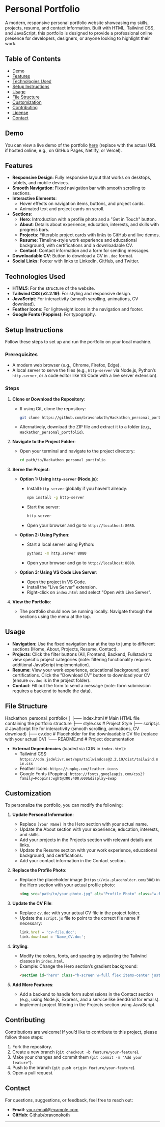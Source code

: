 # Personal Portfolio

A modern, responsive personal portfolio website showcasing my skills, projects, resume, and contact information. Built with HTML, Tailwind CSS, and JavaScript, this portfolio is designed to provide a professional online presence for developers, designers, or anyone looking to highlight their work.

## Table of Contents
- [Demo](#demo)
- [Features](#features)
- [Technologies Used](#technologies-used)
- [Setup Instructions](#setup-instructions)
- [Usage](#usage)
- [File Structure](#file-structure)
- [Customization](#customization)
- [Contributing](#contributing)
- [License](#license)
- [Contact](#contact)

## Demo
You can view a live demo of the portfolio [here](#) (replace with the actual URL if hosted online, e.g., on GitHub Pages, Netlify, or Vercel).

## Features
- **Responsive Design**: Fully responsive layout that works on desktops, tablets, and mobile devices.
- **Smooth Navigation**: Fixed navigation bar with smooth scrolling to sections.
- **Interactive Elements**:
  - Hover effects on navigation items, buttons, and project cards.
  - Animated text and project cards on scroll.
- **Sections**:
  - **Hero**: Introduction with a profile photo and a "Get in Touch" button.
  - **About**: Details about experience, education, interests, and skills with progress bars.
  - **Projects**: Filterable project cards with links to GitHub and live demos.
  - **Resume**: Timeline-style work experience and educational background, with certifications and a downloadable CV.
  - **Contact**: Contact information and a form for sending messages.
- **Downloadable CV**: Button to download a CV in `.doc` format.
- **Social Links**: Footer with links to LinkedIn, GitHub, and Twitter.

## Technologies Used
- **HTML5**: For the structure of the website.
- **Tailwind CSS (v2.2.19)**: For styling and responsive design.
- **JavaScript**: For interactivity (smooth scrolling, animations, CV download).
- **Feather Icons**: For lightweight icons in the navigation and footer.
- **Google Fonts (Poppins)**: For typography.

## Setup Instructions
Follow these steps to set up and run the portfolio on your local machine.

### Prerequisites
- A modern web browser (e.g., Chrome, Firefox, Edge).
- A local server to serve the files (e.g., `http-server` via Node.js, Python’s `http.server`, or a code editor like VS Code with a live server extension).

### Steps
1. **Clone or Download the Repository**:
   - If using Git, clone the repository:
     ```bash
     git clone https://github.com/bravonokoth/Hackathon_personal_portfolio
     ```
   - Alternatively, download the ZIP file and extract it to a folder (e.g., `Hackathon_personal_portfolio`).

2. **Navigate to the Project Folder**:
   - Open your terminal and navigate to the project directory:
     ```bash
     cd path/to/Hackathon_personal_portfolio
     ```

3. **Serve the Project**:
   - **Option 1: Using `http-server` (Node.js)**:
     - Install `http-server` globally if you haven’t already:
       ```bash
       npm install -g http-server
       ```
     - Start the server:
       ```bash
       http-server
       ```
     - Open your browser and go to `http://localhost:8080`.

   - **Option 2: Using Python**:
     - Start a local server using Python:
       ```bash
       python3 -m http.server 8080
       ```
     - Open your browser and go to `http://localhost:8080`.

   - **Option 3: Using VS Code Live Server**:
     - Open the project in VS Code.
     - Install the "Live Server" extension.
     - Right-click on `index.html` and select "Open with Live Server".

4. **View the Portfolio**:
   - The portfolio should now be running locally. Navigate through the sections using the menu at the top.

## Usage
- **Navigation**: Use the fixed navigation bar at the top to jump to different sections (Home, About, Projects, Resume, Contact).
- **Projects**: Click the filter buttons (All, Frontend, Backend, Fullstack) to view specific project categories (note: filtering functionality requires additional JavaScript implementation).
- **Resume**: View your work experience, educational background, and certifications. Click the "Download CV" button to download your CV (ensure `cv.doc` is in the project folder).
- **Contact**: Fill out the form to send a message (note: form submission requires a backend to handle the data).

## File Structure
Hackathon_personal_portfolio/
│
├── index.html         # Main HTML file containing the portfolio structure
├── style.css          # Project Style
├── script.js          # JavaScript file for interactivity (smooth scrolling, animations, CV download)
├── cv.doc             # Placeholder for the downloadable CV file (replace with your actual CV)
└── README.md          # Project documentation


- **External Dependencies** (loaded via CDN in `index.html`):
  - Tailwind CSS: `https://cdn.jsdelivr.net/npm/tailwindcss@2.2.19/dist/tailwind.min.css`
  - Feather Icons: `https://unpkg.com/feather-icons`
  - Google Fonts (Poppins): `https://fonts.googleapis.com/css2?family=Poppins:wght@300;400;600&display=swap`

## Customization
To personalize the portfolio, you can modify the following:

1. **Update Personal Information**:
   - Replace `[Your Name]` in the Hero section with your actual name.
   - Update the About section with your experience, education, interests, and skills.
   - Add your projects in the Projects section with relevant details and links.
   - Update the Resume section with your work experience, educational background, and certifications.
   - Add your contact information in the Contact section.

2. **Replace the Profile Photo**:
   - Replace the placeholder image (`https://via.placeholder.com/300`) in the Hero section with your actual profile photo:
     ```html
     <img src="path/to/your-photo.jpg" alt="Profile Photo" class="w-full h-full object-cover">
     ```

3. **Update the CV File**:
   - Replace `cv.doc` with your actual CV file in the project folder.
   - Update the `script.js` file to point to the correct file name if necessary:
     ```javascript
     link.href = 'cv-file.doc';
     link.download = 'Name_CV.doc';
     ```

4. **Styling**:
   - Modify the colors, fonts, and spacing by adjusting the Tailwind classes in `index.html`.
   - Example: Change the Hero section’s gradient background:
     ```html
     <section id="hero" class="h-screen w-full flex items-center justify-center px-16 bg-gradient-to-r from-green-400 to-teal-500 text-white">
     ```

5. **Add More Features**:
   - Add a backend to handle form submissions in the Contact section (e.g., using Node.js, Express, and a service like SendGrid for emails).
   - Implement project filtering in the Projects section using JavaScript.

## Contributing
Contributions are welcome! If you’d like to contribute to this project, please follow these steps:
1. Fork the repository.
2. Create a new branch (`git checkout -b feature/your-feature`).
3. Make your changes and commit them (`git commit -m "Add your feature"`).
4. Push to the branch (`git push origin feature/your-feature`).
5. Open a pull request.



## Contact
For questions, suggestions, or feedback, feel free to reach out:
- **Email**: your.email@example.com
- **GitHub**: [Github/bravonokoth](#)

---

